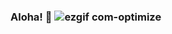 ### Aloha! 🫧 ![ezgif com-optimize](https://user-images.githubusercontent.com/104268946/179665273-142e5285-e214-405d-8c26-03d1650b6e51.gif)



<!--
**jinjony/jinjony** is a ✨ _special_ ✨ repository because its `README.md` (this file) appears on your GitHub profile.

Here are some ideas to get you started:

- 🔭 I’m currently working on ...
- 🌱 I’m currently learning ...
- 👯 I’m looking to collaborate on ...
- 🤔 I’m looking for help with ...
- 💬 Ask me about ...
- 📫 How to reach me: ...
- 😄 Pronouns: ...
- ⚡ Fun fact: ...
-->
